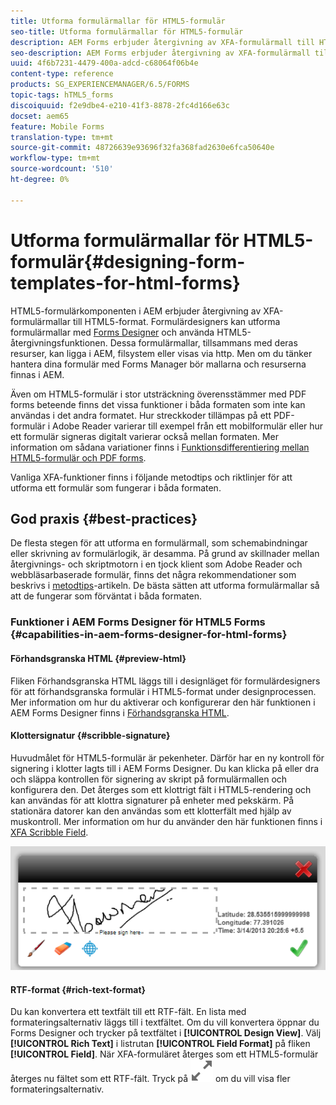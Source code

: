 ```yaml
---
title: Utforma formulärmallar för HTML5-formulär
seo-title: Utforma formulärmallar för HTML5-formulär
description: AEM Forms erbjuder återgivning av XFA-formulärmall till HTML5-format. Formulärdesigners kan utforma formulärmallar med Designer och använda HTML5-återgivningsfunktionen.
seo-description: AEM Forms erbjuder återgivning av XFA-formulärmall till HTML5-format. Formulärdesigners kan utforma formulärmallar med Designer och använda HTML5-återgivningsfunktionen.
uuid: 4f6b7231-4479-400a-adcd-c68064f06b4e
content-type: reference
products: SG_EXPERIENCEMANAGER/6.5/FORMS
topic-tags: hTML5_forms
discoiquuid: f2e9dbe4-e210-41f3-8878-2fc4d166e63c
docset: aem65
feature: Mobile Forms
translation-type: tm+mt
source-git-commit: 48726639e93696f32fa368fad2630e6fca50640e
workflow-type: tm+mt
source-wordcount: '510'
ht-degree: 0%

---
```



# Utforma formulärmallar för HTML5-formulär{#designing-form-templates-for-html-forms}

HTML5-formulärkomponenten i AEM erbjuder återgivning av XFA-formulärmallar till HTML5-format. Formulärdesigners kan utforma formulärmallar med [Forms Designer](https://www.adobe.com/go/learn_aemforms_designer_63) och använda HTML5-återgivningsfunktionen. Dessa formulärmallar, tillsammans med deras resurser, kan ligga i AEM, filsystem eller visas via http. Men om du tänker hantera dina formulär med Forms Manager bör mallarna och resurserna finnas i AEM.

Även om HTML5-formulär i stor utsträckning överensstämmer med PDF forms beteende finns det vissa funktioner i båda formaten som inte kan användas i det andra formatet. Hur streckkoder tillämpas på ett PDF-formulär i Adobe Reader varierar till exempel från ett mobilformulär eller hur ett formulär signeras digitalt varierar också mellan formaten. Mer information om sådana variationer finns i [Funktionsdifferentiering mellan HTML5-formulär och PDF forms](../../forms/using/feature-differentiation-html5-forms-pdf-forms.md).

Vanliga XFA-funktioner finns i följande metodtips och riktlinjer för att utforma ett formulär som fungerar i båda formaten.

## God praxis {#best-practices}

De flesta stegen för att utforma en formulärmall, som schemabindningar eller skrivning av formulärlogik, är desamma. På grund av skillnader mellan återgivnings- och skriptmotorn i en tjock klient som Adobe Reader och webbläsarbaserade formulär, finns det några rekommendationer som beskrivs i [metodtips](/help/forms/using/design-accessible-html5-forms.md)-artikeln. De bästa sätten att utforma formulärmallar så att de fungerar som förväntat i båda formaten.

### Funktioner i AEM Forms Designer för HTML5 Forms {#capabilities-in-aem-forms-designer-for-html-forms}

#### Förhandsgranska HTML {#preview-html}

Fliken Förhandsgranska HTML läggs till i designläget för formulärdesigners för att förhandsgranska formulär i HTML5-format under designprocessen. Mer information om hur du aktiverar och konfigurerar den här funktionen i AEM Forms Designer finns i [Förhandsgranska HTML](../../forms/using/preview-xdp-forms-html.md).

#### Klottersignatur {#scribble-signature}

Huvudmålet för HTML5-formulär är pekenheter. Därför har en ny kontroll för signering i klotter lagts till i AEM Forms Designer. Du kan klicka på eller dra och släppa kontrollen för signering av skript på formulärmallen och konfigurera den. Det återges som ett klottrigt fält i HTML5-rendering och kan användas för att klottra signaturer på enheter med pekskärm. På stationära datorer kan den användas som ett klotterfält med hjälp av muskontroll. Mer information om hur du använder den här funktionen finns i [XFA Scribble Field](../../forms/using/scribble-signature.md).

![4](assets/4.png)

#### RTF-format {#rich-text-format}

Du kan konvertera ett textfält till ett RTF-fält. En lista med formateringsalternativ läggs till i textfältet. Om du vill konvertera öppnar du Forms Designer och trycker på textfältet i **[!UICONTROL Design View]**. Välj **[!UICONTROL Rich Text]** i listrutan **[!UICONTROL Field Format]** på fliken **[!UICONTROL Field]**. När XFA-formuläret återges som ett HTML5-formulär återges nu fältet som ett RTF-fält. Tryck på ![Maximera](assets/maximize_icon.svg) om du vill visa fler formateringsalternativ.
